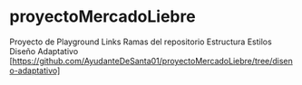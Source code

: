 # proyectoMercadoLiebre
Proyecto de Playground
Links Ramas del repositorio
Estructura
Estilos
Diseño Adaptativo [https://github.com/AyudanteDeSanta01/proyectoMercadoLiebre/tree/diseno-adaptativo]
